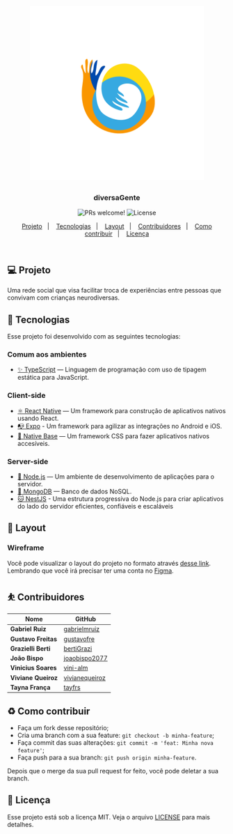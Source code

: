 <meta charset="utf-8">

<h1 align="center">
    <img alt="Logo diversaGente" title="#diversaGente" src=".github/images/logo.png" width="400px" />
</h1>

<h3 align="center">
  diversaGente
</h3>

<p align="center">
 <img src="https://img.shields.io/static/v1?label=PRs&message=welcome&color=FA9600&labelColor=1C1C1C" alt="PRs welcome!" />

  <img alt="License" src="https://img.shields.io/static/v1?label=license&message=MIT&color=FA9600&labelColor=1C1C1C" />
</p>

<p align="center">
  <a href="#-projeto">Projeto</a>&nbsp;&nbsp;&nbsp;|&nbsp;&nbsp;&nbsp;
  <a href="#rocket-tecnologias">Tecnologias</a>&nbsp;&nbsp;&nbsp;|&nbsp;&nbsp;&nbsp;
  <a href="#-layout">Layout</a>&nbsp;&nbsp;&nbsp;|&nbsp;&nbsp;&nbsp;
  <a href="#%EF%B8%8F-contribuidores">Contribuidores</a>&nbsp;&nbsp;&nbsp;|&nbsp;&nbsp;&nbsp;
  <a href="#%EF%B8%8F-como-contribuir">Como contribuir</a>&nbsp;&nbsp;&nbsp;|&nbsp;&nbsp;&nbsp;
  <a href="#memo-licença">Licença</a>
</p>

<br>

## 💻 Projeto

Uma rede social que visa facilitar troca de experiências entre pessoas que convivam com crianças neurodiversas.

## :rocket: Tecnologias

Esse projeto foi desenvolvido com as seguintes tecnologias:

### Comum aos ambientes
- [✨ TypeScript](https://www.typescriptlang.org) — Linguagem de programação com uso de tipagem estática para JavaScript.

### Client-side
- [⚛ React Native](https://reactnative.dev) — Um framework para construção de aplicativos nativos usando React.
- [📭 Expo](https://expo.io/) - Um framework para agilizar as integrações no Android e iOS.
- [💅 Native Base](https://nativebase.io) — Um framework CSS para fazer aplicativos nativos accesíveis.

### Server-side
- [🧰 Node.js](https://nodejs.org/) — Um ambiente de desenvolvimento de aplicações para o servidor.
- [💾 MongoDB](https://www.mongodb.com) — Banco de dados NoSQL.
- [🐱 NestJS](https://nestjs.com/) - Uma estrutura progressiva do Node.js para criar aplicativos do lado do servidor eficientes, confiáveis e escaláveis

## 🔖 Layout

### Wireframe
Você pode visualizar o layout do projeto no formato através [desse link](https://www.figma.com/file/tAK6gFJICW2ClcDUpbAS5t/diversaGente?node-id=0%3A1). Lembrando que você irá precisar ter uma conta no [Figma](http://figma.com/).

## ⛹️ Contribuidores

| Nome                     | GitHub                                              |
| ------------------------ | --------------------------------------------------- |
| **Gabriel Ruiz**         | [gabrielmruiz](https://github.com/gabrielmruiz)     |
| **Gustavo Freitas**      | [gustavofre](https://github.com/gustavofre)         |
| **Grazielli Berti**      | [bertiGrazi](https://github.com/bertiGrazi)         |
| **João Bispo**           | [joaobispo2077](https://github.com/joaobispo2077)   |
| **Vinicius Soares**      | [vini-alm](https://github.com/vini-alm)             |
| **Viviane Queiroz**      | [vivianequeiroz](https://github.com/vivianequeiroz) |
| **Tayna França**         | [tayfrs](https://github.com/tayfrs)                 |


## ♻️ Como contribuir

-   Faça um fork desse repositório;
-   Cria uma branch com a sua feature: `git checkout -b minha-feature`;
-   Faça commit das suas alterações: `git commit -m 'feat: Minha nova feature'`;
-   Faça push para a sua branch: `git push origin minha-feature`.

Depois que o merge da sua pull request for feito, você pode deletar a sua branch.

## :memo: Licença

Esse projeto está sob a licença MIT. Veja o arquivo [LICENSE](LICENSE) para mais detalhes.

